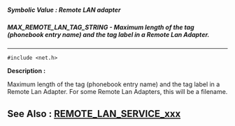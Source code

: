##### Symbolic Value : Remote LAN adapter
##### MAX_REMOTE_LAN_TAG_STRING - Maximum length of the tag (phonebook entry name) and the tag label in a Remote Lan Adapter.
---
```
#include <net.h>
```
**Description :**

Maximum length of the tag (phonebook entry name) and the tag label in a Remote 
Lan Adapter.  For some Remote Lan Adapters, this will be a filename.

**See Also :**
[REMOTE_LAN_SERVICE_xxx](/domino-c-api-docs/reference/Symb/REMOTE_LAN_SERVICE_xxx)
---
